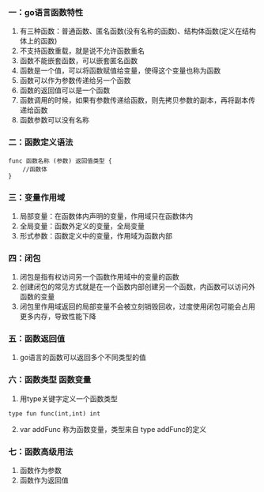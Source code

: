 ### 一：go语言函数特性
1. 有三种函数：普通函数、匿名函数(没有名称的函数)、结构体函数(定义在结构体上的函数)
2. 不支持函数重载，就是说不允许函数重名
3. 函数不能嵌套函数，可以嵌套匿名函数
4. 函数是一个值，可以将函数赋值给变量，使得这个变量也称为函数
5. 函数可以作为参数传递给另一个函数
6. 函数的返回值可以是一个函数
7. 函数调用的时候，如果有参数传递给函数，则先拷贝参数的副本，再将副本传递给函数
8. 函数参数可以没有名称

### 二：函数定义语法
```
func 函数名称 (参数) 返回值类型 {
    //函数体
}
```

### 三：变量作用域
1. 局部变量：在函数体内声明的变量，作用域只在函数体内
2. 全局变量：函数外定义的变量，全局变量
3. 形式参数：函数定义中的变量，作用域为函数内部

### 四：闭包
1. 闭包是指有权访问另一个函数作用域中的变量的函数
2. 创建闭包的常见方式就是在一个函数内部创建另一个函数，内函数可以访问外函数的变量
3. 闭包里作用域返回的局部变量不会被立刻销毁回收，过度使用闭包可能会占用更多内存，导致性能下降

### 五：函数返回值
1. go语言的函数可以返回多个不同类型的值

### 六：函数类型 函数变量
1. 用type关键字定义一个函数类型
```
type fun func(int,int) int
```
2. var addFunc 称为函数变量，类型来自 type addFunc的定义


### 七：函数高级用法
1. 函数作为参数
2. 函数作为返回值